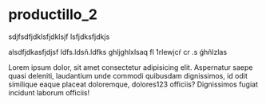 # productillo_2
sdjfsdfjdklsfjdklsjf
lsfjdksfjdkjs

alsdfjdkasfjdjsf
ldfs.ldsñ.ldfks
ghljghlxlsaq  fl  1rlewjcŕ  cr  .s  ǵhñlzlas



Lorem ipsum dolor, sit amet consectetur adipisicing elit. Aspernatur saepe quasi deleniti, laudantium unde commodi quibusdam dignissimos, id odit similique eaque placeat doloremque, dolores123 officiis? Dignissimos fugiat incidunt laborum officiis!
